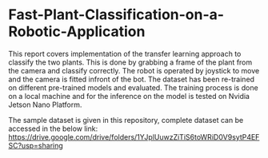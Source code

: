 # Fast-Plant-Classification-on-a-Robotic-Application
This report covers implementation of the transfer learning approach to classify the two plants. This is done by grabbing a frame of the plant from the camera and classify correctly. The robot is operated by joystick to move and the camera is fitted infront of the bot. The dataset has been re-trained on different pre-trained models and evaluated. The training process is done on a local machine and for the inference on the model is tested on Nvidia Jetson Nano Platform.

The sample dataset is given in this repository, complete dataset can be accessed in the below link: https://drive.google.com/drive/folders/1YJplUuwzZiTiS6toWRiD0V9sytP4EFSC?usp=sharing
